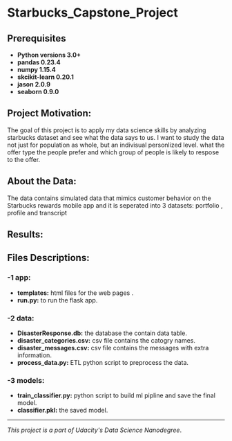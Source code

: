 # Starbucks_Capstone_Project

## Prerequisites
- **Python versions 3.0+**
- **pandas 0.23.4**
- **numpy 1.15.4**
- **skcikit-learn 0.20.1**
- **jason 2.0.9**
- **seaborn 0.9.0**

## Project Motivation:
The goal of this project is to apply my data science  skills by analyzing starbucks dataset and see what the data says to us. I want to study the data not just for population as whole, but an indivisual personlized level. what the offer type the people prefer and which group of people is likely to respose to the offer. 

 ## About the Data:
The data contains simulated data that mimics customer behavior on the Starbucks rewards mobile app and it is seperated into 3 datasets: portfolio , profile and transcript
 
 ## Results:
 
 ## Files Descriptions:
 ### -1 **app:** 
 - **templates:** html files for the web pages . 
 - **run.py:** to run the flask app. 
 
 ### -2 **data:**
 - **DisasterResponse.db:** the database the contain data table.
 - **disaster_categories.csv:** csv file contains the catogry names. 
 - **disaster_messages.csv:** csv file contains the messages with extra information. 
 - **process_data.py:** ETL python script to preprocess the data.
 
 ### -3 **models:**
 - **train_classifier.py:** python script to build ml pipline and save the final model. 
  - **classifier.pkl:** the saved model.
 
-----------------------------------------------------------------------------------------------------------------
 *This project is a part of Udacity's Data Science Nanodegree*.
